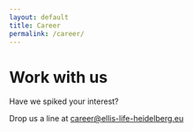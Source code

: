 ```yaml
---
layout: default
title: Career
permalink: /career/
---
```


**Work with us**
================

Have we spiked your interest? 

Drop us a line at [career@ellis-life-heidelberg.eu](mailto:career@ellis-life-heidelberg.eu)

